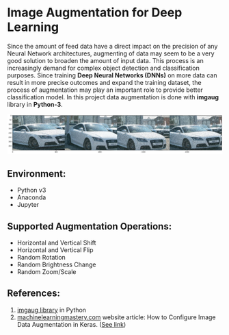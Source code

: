 # Image Augmentation for Deep Learning
Since the amount of feed data have a direct impact on the precision of any Neural Network architectures, augmenting of data may seem to be a very good solution to broaden the amount of input data. This process is an increasingly demand for complex object detection and classification purposes. Since training **Deep Neural Networks (DNNs)** on more data can result in more precise outcomes and expand the training dataset, the process of augmentation may play an important role to provide better classification model. In this project data augmentation is done with **imgaug** library in **Python-3**. 

![Image Augmentation Ali Tourani](Ali-Tourani-Image-Augmentation.jpg "Image Augmentation Ali Tourani")

## Environment:
- Python v3
- Anaconda
- Jupyter

## Supported Augmentation Operations:
- Horizontal and Vertical Shift
- Horizontal and Vertical Flip
- Random Rotation
- Random Brightness Change
- Random Zoom/Scale

## References:
1. [imgaug library](https://github.com/aleju/imgaug "imgaug library") in Python
2. [machinelearningmastery.com](http://machinelearningmastery.com "machinelearningmastery.com") website article: How to Configure Image Data Augmentation in Keras. ([See link](https://machinelearningmastery.com/how-to-configure-image-data-augmentation-when-training-deep-learning-neural-networks/ "See link"))
